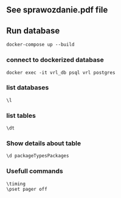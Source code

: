 ## See sprawozdanie.pdf file

## Run database

```
docker-compose up --build
```

### connect to dockerized database

```
docker exec -it vrl_db psql vrl postgres
```

### list databases

```
\l
```

### list tables

```
\dt
```

### Show details about table

```
\d packageTypesPackages
```

### Usefull commands

```
\timing
\pset pager off
```
